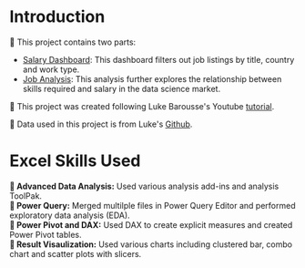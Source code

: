 # Introduction  
:gem: This project contains two parts:
- [Salary Dashboard](https://github.com/mchenliu/Excel_Project_Data_Job_Analysis/tree/main/Project1_Salary_Dashboard): This dashboard filters out job listings by title, country and work type.
- [Job Analysis](https://github.com/mchenliu/Excel_Project_Data_Job_Analysis/tree/main/Project2_Analysis): This analysis further explores the relationship between skills required and salary in the data science market.

:mega: This project was created following Luke Barousse's Youtube [tutorial](https://www.youtube.com/watch?v=pCJ15nGFgVg). 

:dart: Data used in this project is from Luke's [Github](https://github.com/lukebarousse/Excel_Data_Analytics_Course/tree/main).


# Excel Skills Used
**:high_brightness: Advanced Data Analysis:** Used various analysis add-ins and analysis ToolPak.  
**:shower: Power Query:** Merged multilple files in Power Query Editor and performed exploratory data analysis (EDA).  
**:muscle: Power Pivot and DAX:** Used DAX to create explicit measures and created Power Pivot tables.  
**:eyes: Result Visaulization:** Used various charts including clustered bar, combo chart and scatter plots with slicers.